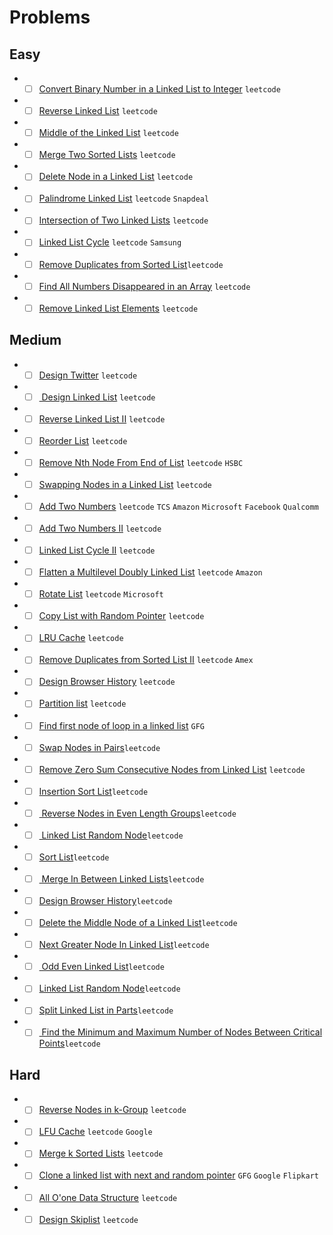 # Problems

## Easy
- - [ ] [Convert Binary Number in a Linked List to Integer](https://leetcode.com/problems/convert-binary-number-in-a-linked-list-to-integer/) `leetcode`
- - [ ] [Reverse Linked List](https://leetcode.com/problems/reverse-linked-list/) `leetcode`
- - [ ] [Middle of the Linked List](https://leetcode.com/problems/middle-of-the-linked-list/) `leetcode`
- - [ ] [Merge Two Sorted Lists](https://leetcode.com/problems/merge-two-sorted-lists/) `leetcode`
- - [ ] [Delete Node in a Linked List](https://leetcode.com/problems/delete-node-in-a-linked-list/) `leetcode`
- - [ ] [Palindrome Linked List](https://leetcode.com/problems/palindrome-linked-list/) `leetcode` `Snapdeal`
- - [ ] [Intersection of Two Linked Lists](https://leetcode.com/problems/intersection-of-two-linked-lists/) `leetcode`
- - [ ] [Linked List Cycle](https://leetcode.com/problems/linked-list-cycle/) `leetcode` `Samsung`
- - [ ] [Remove Duplicates from Sorted List](https://leetcode.com/problems/remove-duplicates-from-sorted-list/)`leetcode`
- - [ ] [Find All Numbers Disappeared in an Array](https://leetcode.com/problems/find-all-numbers-disappeared-in-an-array/) `leetcode`
- - [ ] [Remove Linked List Elements](https://leetcode.com/problems/remove-linked-list-elements/) `leetcode`

## Medium
- - [ ] [Design Twitter](https://leetcode.com/problems/design-twitter/) `leetcode`
- - [ ] [ Design Linked List](https://leetcode.com/problems/design-linked-list/) `leetcode`
- - [ ] [Reverse Linked List II](https://leetcode.com/problems/reverse-linked-list-ii/) `leetcode`
- - [ ] [Reorder List](https://leetcode.com/problems/reorder-list/) `leetcode`
- - [ ] [Remove Nth Node From End of List](https://leetcode.com/problems/remove-nth-node-from-end-of-list/) `leetcode` `HSBC`
- - [ ] [Swapping Nodes in a Linked List](https://leetcode.com/problems/swapping-nodes-in-a-linked-list/) `leetcode`
- - [ ] [Add Two Numbers](https://leetcode.com/problems/add-two-numbers/) `leetcode` `TCS` `Amazon` `Microsoft` `Facebook` `Qualcomm`
- - [ ] [Add Two Numbers II](https://leetcode.com/problems/add-two-numbers-ii/) `leetcode`
- - [ ] [Linked List Cycle II](https://leetcode.com/problems/linked-list-cycle-ii/) `leetcode`
- - [ ] [Flatten a Multilevel Doubly Linked List](https://leetcode.com/problems/flatten-a-multilevel-doubly-linked-list/) `leetcode` `Amazon`
- - [ ] [Rotate List](https://leetcode.com/problems/rotate-list/) `leetcode` `Microsoft`
- - [ ] [Copy List with Random Pointer](https://leetcode.com/problems/copy-list-with-random-pointer/) `leetcode`
- - [ ] [LRU Cache](https://leetcode.com/problems/lru-cache/) `leetcode`
- - [ ] [Remove Duplicates from Sorted List II](https://leetcode.com/problems/remove-duplicates-from-sorted-list-ii/) `leetcode` `Amex`
- - [ ] [Design Browser History](https://leetcode.com/problems/design-browser-history/) `leetcode`
- - [ ] [Partition list](https://leetcode.com/problems/partition-list/) `leetcode`
- - [ ] [Find first node of loop in a linked list](https://www.geeksforgeeks.org/find-first-node-of-loop-in-a-linked-list/) `GFG`
- - [ ] [Swap Nodes in Pairs](https://leetcode.com/problems/swap-nodes-in-pairs/)`leetcode`
- - [ ] [Remove Zero Sum Consecutive Nodes from Linked List](https://leetcode.com/problems/remove-zero-sum-consecutive-nodes-from-linked-list/) `leetcode`
- - [ ] [Insertion Sort List](https://leetcode.com/problems/insertion-sort-list/)`leetcode`
- - [ ] [ Reverse Nodes in Even Length Groups](https://leetcode.com/problems/reverse-nodes-in-even-length-groups/)`leetcode` 
- - [ ] [ Linked List Random Node](https://leetcode.com/problems/linked-list-random-node/)`leetcode`
- - [ ] [Sort List](https://leetcode.com/problems/sort-list/)`leetcode`
- - [ ] [ Merge In Between Linked Lists](https://leetcode.com/problems/merge-in-between-linked-lists/)`leetcode`
- - [ ] [Design Browser History](https://leetcode.com/problems/design-browser-history/)`leetcode`
- - [ ] [Delete the Middle Node of a Linked List](https://leetcode.com/problems/delete-the-middle-node-of-a-linked-list/)`leetcode`
- - [ ] [Next Greater Node In Linked List](https://leetcode.com/problems/next-greater-node-in-linked-list/)`leetcode`
- - [ ] [ Odd Even Linked List](https://leetcode.com/problems/odd-even-linked-list/)`leetcode`
- - [ ] [Linked List Random Node](https://leetcode.com/problems/linked-list-random-node/)`leetcode`
- - [ ] [Split Linked List in Parts](https://leetcode.com/problems/split-linked-list-in-parts/)`leetcode`
- - [ ] [ Find the Minimum and Maximum Number of Nodes Between Critical Points](https://leetcode.com/problems/find-the-minimum-and-maximum-number-of-nodes-between-critical-points/)`leetcode`

## Hard
- - [ ] [Reverse Nodes in k-Group](https://leetcode.com/problems/reverse-nodes-in-k-group/) `leetcode`
- - [ ] [LFU Cache](https://leetcode.com/problems/lfu-cache/) `leetcode` `Google`
- - [ ] [Merge k Sorted Lists](https://leetcode.com/problems/merge-k-sorted-lists/) `leetcode`
- - [ ] [Clone a linked list with next and random pointer](https://www.geeksforgeeks.org/clone-linked-list-next-random-pointer-o1-space/) `GFG` `Google` `Flipkart`
- - [ ] [All O'one Data Structure](https://leetcode.com/problems/all-oone-data-structure/) `leetcode`
- - [ ] [Design Skiplist](https://leetcode.com/problems/design-skiplist/) `leetcode`
